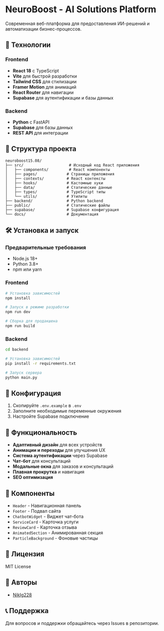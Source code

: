# NeuroBoost - AI Solutions Platform

Современная веб-платформа для предоставления ИИ-решений и автоматизации бизнес-процессов.

## 🚀 Технологии

### Frontend
- **React 18** с TypeScript
- **Vite** для быстрой разработки
- **Tailwind CSS** для стилизации
- **Framer Motion** для анимаций
- **React Router** для навигации
- **Supabase** для аутентификации и базы данных

### Backend
- **Python** с FastAPI
- **Supabase** для базы данных
- **REST API** для интеграции

## 📁 Структура проекта

```
neuroboost15.08/
├── src/                    # Исходный код React приложения
│   ├── components/         # React компоненты
│   ├── pages/             # Страницы приложения
│   ├── contexts/          # React контексты
│   ├── hooks/             # Кастомные хуки
│   ├── data/              # Статические данные
│   ├── types/             # TypeScript типы
│   └── utils/             # Утилиты
├── backend/               # Python backend
├── public/                # Статические файлы
├── supabase/              # Supabase конфигурация
└── docs/                  # Документация
```

## 🛠 Установка и запуск

### Предварительные требования
- Node.js 18+
- Python 3.8+
- npm или yarn

### Frontend
```bash
# Установка зависимостей
npm install

# Запуск в режиме разработки
npm run dev

# Сборка для продакшена
npm run build
```

### Backend
```bash
cd backend

# Установка зависимостей
pip install -r requirements.txt

# Запуск сервера
python main.py
```

## 🔧 Конфигурация

1. Скопируйте `.env.example` в `.env`
2. Заполните необходимые переменные окружения
3. Настройте Supabase подключение

## 📱 Функциональность

- **Адаптивный дизайн** для всех устройств
- **Анимации и переходы** для улучшения UX
- **Система аутентификации** через Supabase
- **Чат-бот** для консультаций
- **Модальные окна** для заказов и консультаций
- **Плавная прокрутка** и навигация
- **SEO оптимизация**

## 🎨 Компоненты

- `Header` - Навигационная панель
- `Footer` - Подвал сайта
- `ChatbotWidget` - Виджет чат-бота
- `ServiceCard` - Карточка услуги
- `ReviewCard` - Карточка отзыва
- `AnimatedSection` - Анимированная секция
- `ParticleBackground` - Фоновые частицы

## 📄 Лицензия

MIT License

## 👥 Авторы

- [NikIg228](https://github.com/NikIg228)

## 📞 Поддержка

Для вопросов и поддержки обращайтесь через Issues в репозитории.
